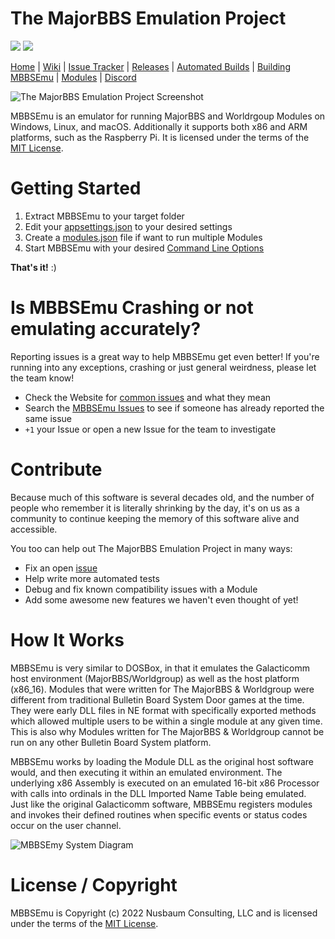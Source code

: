# The MajorBBS Emulation Project 
![](http://forthebadge.com/images/badges/made-with-c-sharp.svg)
![](http://forthebadge.com/images/badges/60-percent-of-the-time-works-every-time.svg)

[Home](https://www.mbbsemu.com) | [Wiki](https://wiki.mbbsemu.com) | [Issue Tracker](https://github.com/mbbsemu/MBBSEmu/issues) | [Releases](https://github.com/mbbsemu/MBBSEmu/releases) | [Automated Builds](https://www.mbbsemu.com/Downloads) | [Building MBBSEmu](./documents/development-tips.md) | [Modules](https://www.mbbsemu.com/Modules) | [Discord](https://discord.gg/BgjxMD5)

![The MajorBBS Emulation Project Screenshot](./images/mbbsemu.png)

MBBSEmu is an emulator for running MajorBBS and Worldrgoup Modules on Windows, Linux, and macOS. Additionally it supports both x86 and ARM platforms, such as the Raspberry Pi. It is licensed under the terms of the [MIT License](https://github.com/mbbsemu/MBBSEmu/blob/master/LICENSE). 

# Getting Started

1. Extract MBBSEmu to your target folder
2. Edit your [appsettings.json](https://wiki.mbbsemu.com/doku.php?id=mbbsemu:configuration:appsettings.json) to your desired settings
3. Create a [modules.json](https://wiki.mbbsemu.com/doku.php?id=mbbsemu:configuration:modules.json) file if want to run multiple Modules
4. Start MBBSEmu with your desired [Command Line Options](https://wiki.mbbsemu.com/doku.php?id=mbbsemu:configuration:command_line_options)

**That's it!** :)

# Is MBBSEmu Crashing or not emulating accurately?

Reporting issues is a great way to help MBBSEmu get even better! If you're running into any exceptions, crashing or just general weirdness, please let the team know!

* Check the Website for [common issues](https://wiki.mbbsemu.com/doku.php?id=mbbsemu:faq:mbbsemu) and what they mean
* Search the [MBBSEmu Issues](https://github.com/mbbsemu/MBBSEmu/issues) to see if someone has already reported the same issue
* `+1` your Issue or open a new Issue for the team to investigate

# Contribute

Because much of this software is several decades old, and the number of people who remember it is literally shrinking by the day, it's on us as a community to continue keeping the memory of this software alive and accessible.

You too can help out The MajorBBS Emulation Project in many ways:
* Fix an open [issue](https://github.com/mbbsemu/MBBSEmu/issues)
* Help write more automated tests
* Debug and fix known compatibility issues with a Module
* Add some awesome new features we haven't even thought of yet!

# How It Works

MBBSEmu is very similar to DOSBox, in that it emulates the Galacticomm host environment (MajorBBS/Worldgroup) as well as the host platform (x86_16).
Modules that were written for The MajorBBS & Worldgroup were different from traditional Bulletin Board System Door games at the time. They were early DLL files in NE format with specifically exported methods which allowed multiple users to be within a single module at any given time. This is also why Modules written for The MajorBBS & Worldgroup cannot be run on any other Bulletin Board System platform.

MBBSEmu works by loading the Module DLL as the original host software would, and then executing it within an emulated environment. The underlying x86 Assembly is executed on an emulated 16-bit x86 Processor with calls into ordinals in the DLL Imported Name Table being emulated. Just like the original Galacticomm software, MBBSEmu registers modules and invokes their defined routines when specific events or status codes occur on the user channel.

![MBBSEmy System Diagram](./images/mbbsemuDiagram.png)



# License / Copyright

MBBSEmu is Copyright (c) 2022 Nusbaum Consulting, LLC and is licensed under the terms of the [MIT License](https://github.com/mbbsemu/MBBSEmu/blob/master/LICENSE). 
